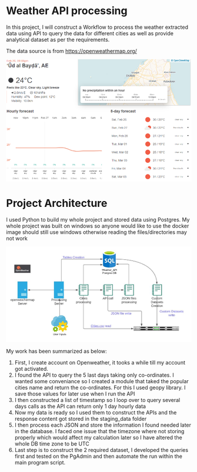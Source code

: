 # Weather API processing

In this project, I will construct a Workflow to process the weather extracted data using API to query the data for different cities as well as provide analytical dataset as per the requirements.

The data source is from https://openweathermap.org/ 

![](images/website_snap.png)

# Project Architecture

I used Python to build my whole project and stored data using Postgres. My whole project was built on windows so anyone would like to use the docker image should still use windows otherwise reading the files/directories may not work

![](images/workflow.JPG)

My work has been summarized as below:
1. First, I create account on Openweather, it tooks a while till my account got activated.
2. I found the API to query the 5 last days taking only co-ordinates. I wanted some conveniance so I created a module that taked the popular cities name and return the co-ordinates. For this I used geopy library. I save those values for later use when I run the API
3. I then constructed a list of timestamp so I loop over to query several days calls as the API can return only 1 day hourly data
4. Now my data is ready so I used them to construct the APIs and the response content got stored in the staging_data folder
5. I then process each JSON and store the information I found needed later in the database. I faced one issue that the timezone where not storing properly which would affect my calculation later so I have altered the whole DB time zone to be UTC
6. Last step is to construct the 2 required dataset, I developed the queries first and tested on the PgAdmin and then automate the run within the main program script.
